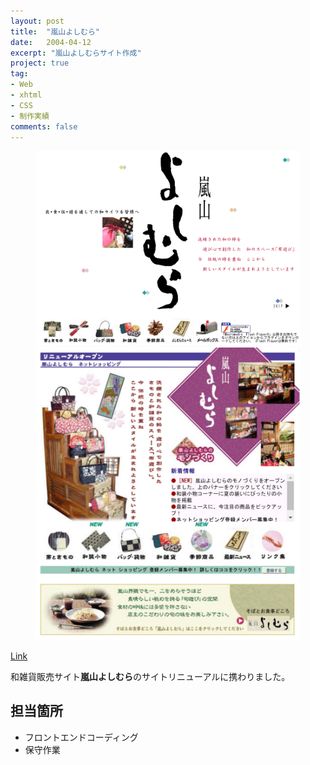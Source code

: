 ```yaml
---
layout: post
title:  "嵐山よしむら"
date:   2004-04-12
excerpt: "嵐山よしむらサイト作成"
project: true
tag:
- Web
- xhtml 
- CSS
- 制作実績
comments: false
---
```


<figure class="half">
    <img src= "../assets/img/yoshimura.png" alt="嵐山よしむら">
    <img src= "../assets/img/yoshimura2.jpg" alt="嵐山よしむら">
    <figcaption></figcaption>
</figure>
<div class="center">
    <a href="http://yoshimura-gr.com/soba/index.php" class="btn">Link</a>
</div>

和雑貨販売サイト<b>嵐山よしむら</b>のサイトリニューアルに携わりました。

## 担当箇所
* フロントエンドコーディング
* 保守作業

